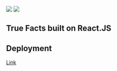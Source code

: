 <div>
<img src = "https://img.shields.io/badge/status-active-success.svg"/>
<img src = "https://img.shields.io/badge/license-MIT-blue.svg"/>
</div>


## True Facts built on React.JS

##  Deployment <a name= 'deployment'> </a>
[Link](https://true-facts.vercel.app/)
